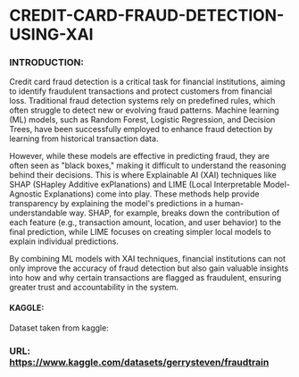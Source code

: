 # CREDIT-CARD-FRAUD-DETECTION-USING-XAI

### INTRODUCTION:
Credit card fraud detection is a critical task for financial institutions, aiming to identify fraudulent transactions and protect customers from financial loss. Traditional fraud detection systems rely on predefined rules, which often struggle to detect new or evolving fraud patterns. Machine learning (ML) models, such as Random Forest, Logistic Regression, and Decision Trees, have been successfully employed to enhance fraud detection by learning from historical transaction data.

However, while these models are effective in predicting fraud, they are often seen as "black boxes," making it difficult to understand the reasoning behind their decisions. This is where Explainable AI (XAI) techniques like SHAP (SHapley Additive exPlanations) and LIME (Local Interpretable Model-Agnostic Explanations) come into play. These methods help provide transparency by explaining the model's predictions in a human-understandable way. SHAP, for example, breaks down the contribution of each feature (e.g., transaction amount, location, and user behavior) to the final prediction, while LIME focuses on creating simpler local models to explain individual predictions.

By combining ML models with XAI techniques, financial institutions can not only improve the accuracy of fraud detection but also gain valuable insights into how and why certain transactions are flagged as fraudulent, ensuring greater trust and accountability in the system.

#### KAGGLE:
Dataset taken from kaggle:
### URL: https://www.kaggle.com/datasets/gerrysteven/fraudtrain
